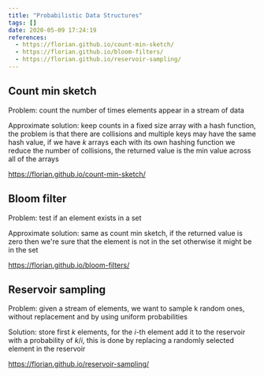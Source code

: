 ```yaml
---
title: "Probabilistic Data Structures"
tags: []
date: 2020-05-09 17:24:19
references:
  - https://florian.github.io/count-min-sketch/
  - https://florian.github.io/bloom-filters/
  - https://florian.github.io/reservoir-sampling/
---
```


## Count min sketch

Problem: count the number of times elements appear in a stream of data

Approximate solution: keep counts in a fixed size array with a hash function, the problem is that
there are collisions and multiple keys may have the same hash value, if we have $k$ arrays each with its own hashing 
function we reduce the number of collisions, the returned value is the min value across all of the arrays

https://florian.github.io/count-min-sketch/

## Bloom filter

Problem: test if an element exists in a set

Approximate solution: same as count min sketch, if the returned value is zero then we're sure that the element
is not in the set otherwise it might be in the set

https://florian.github.io/bloom-filters/

## Reservoir sampling

Problem: given a stream of elements, we want to sample k random ones, without replacement and by using uniform probabilities

Solution: store first $k$ elements, for the $i$-th element add it to the reservoir with a probability of $k/i$, this is
done by replacing a randomly selected element in the reservoir

https://florian.github.io/reservoir-sampling/